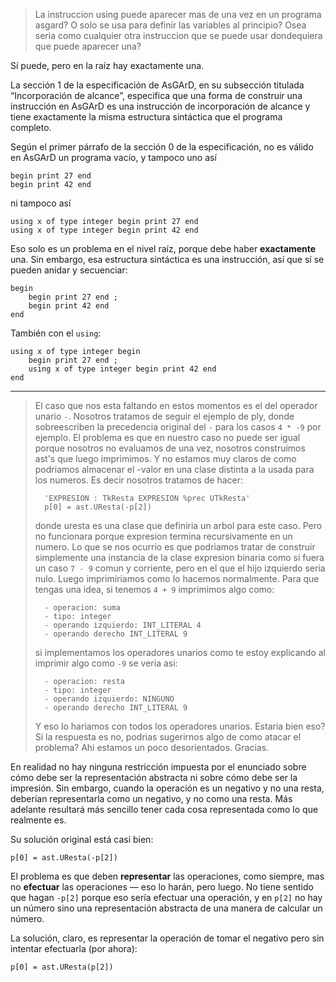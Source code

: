 >   La instruccion using puede aparecer mas de una vez en un programa asgard?  O solo se usa para definir las variables al principio? Osea seria como cualquier otra instruccion que se puede usar dondequiera que puede aparecer una?

Sí puede, pero en la raíz hay exactamente una.

La sección 1 de la especificación de AsGArD, en su subsección titulada “Incorporación de alcance”, especifica que una forma de construir una instrucción en AsGArD es una instrucción de incorporación de alcance y tiene exactamente la misma estructura sintáctica que el programa completo.

Según el primer párrafo de la sección 0 de la especificación, no es válido en AsGArD un programa vacío, y tampoco uno así

    begin print 27 end
    begin print 42 end

ni tampoco así

    using x of type integer begin print 27 end
    using x of type integer begin print 42 end

Eso solo es un problema en el nivel raíz, porque debe haber **exactamente** una.  Sin embargo, esa estructura sintáctica es una instrucción, así que sí se pueden anidar y secuenciar:

    begin
        begin print 27 end ;
        begin print 42 end
    end

También con el `using`:

    using x of type integer begin
        begin print 27 end ;
        using x of type integer begin print 42 end
    end



- - -



>   El caso que nos esta faltando en estos momentos es el del operador unario `-`. Nosotros tratamos de seguir el ejemplo de ply, donde sobreescriben la precedencia original del `-` para los casos `4 * -9` por ejemplo. El problema es que en nuestro caso no puede ser igual porque nosotros no evaluamos de una vez, nosotros construimos ast's que luego imprimimos. Y no estamos muy claros de como podriamos almacenar el -valor en una clase distinta a la usada para los numeros. Es decir nosotros tratamos de hacer:
>
>       'EXPRESION : TkResta EXPRESION %prec UTkResta'
>       p[0] = ast.UResta(-p[2])
>
> donde uresta es una clase que definiria un arbol para este caso. Pero no funcionara porque expresion termina recursivamente en un numero. Lo que se nos ocurrio es que podriamos tratar de construir simplemente una instancia de la clase expresion binaria como si fuera un caso `7 - 9` comun y corriente, pero en el que el hijo izquierdo seria nulo. Luego imprimiriamos como lo hacemos normalmente. Para que tengas una idea, si tenemos `4 + 9` imprimimos algo como:
>
>       - operacion: suma
>       - tipo: integer
>       - operando izquierdo: INT_LITERAL 4
>       - operando derecho INT_LITERAL 9
>
>   si implementamos los operadores unarios como te estoy explicando al imprimir algo como `-9` se veria asi:
>
>       - operacion: resta
>       - tipo: integer
>       - operando izquierdo: NINGUNO
>       - operando derecho INT_LITERAL 9
>
> Y eso lo hariamos con todos los operadores unarios. Estaria bien eso? Si la respuesta es no, podrias sugerirnos algo de como atacar el problema? Ahi estamos un poco desorientados. Gracias.

En realidad no hay ninguna restricción impuesta por el enunciado sobre cómo debe ser la representación abstracta ni sobre cómo debe ser la impresión.  Sin embargo, cuando la operación es un negativo y no una resta, deberían representarla como un negativo, y no como una resta.  Más adelante resultará más sencillo tener cada cosa representada como lo que realmente es.

Su solución original está casi bien:

    p[0] = ast.UResta(-p[2])

El problema es que deben **representar** las operaciones, como siempre, mas no **efectuar** las operaciones — eso lo harán, pero luego.  No tiene sentido que hagan `-p[2]` porque eso sería efectuar una operación, y en `p[2]` no hay un número sino una representación abstracta de una manera de calcular un número.

La solución, claro, es representar la operación de tomar el negativo pero sin intentar efectuarla (por ahora):

    p[0] = ast.UResta(p[2])
